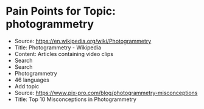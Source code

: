 # Pain Points for Topic: photogrammetry

- Source: https://en.wikipedia.org/wiki/Photogrammetry
- Title: Photogrammetry - Wikipedia
- Content: Articles containing video clips
- Search
- Search
- Photogrammetry
- 46 languages
- Add topic
- Source: https://www.pix-pro.com/blog/photogrammetry-misconceptions
- Title:     Top 10 Misconceptions in Photogrammetry
